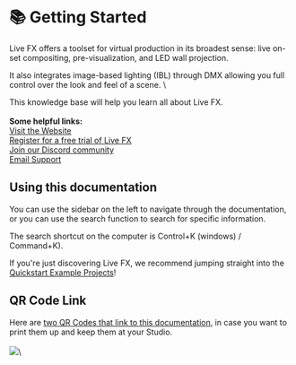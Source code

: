 # 📚 Getting Started

Live FX offers a toolset for virtual production in its broadest sense: live on-set compositing, pre-visualization, and LED wall projection.

It also integrates image-based lighting (IBL) through DMX allowing you full control over the look and feel of a scene. \


This knowledge base will help you learn all about Live FX.\
\
**Some helpful links:**\
[Visit the Website](https://www.assimilateinc.com/products/livefx/)\
[Register for a free trial of Live FX](https://register.assimilateinc.com/registration.aspx?p=9)\
[Join our Discord community](https://discord.com/invite/dgQepa6qjr)\
[Email Support](mailto:support@assimilateinc.com)

## Using this documentation

You can use the sidebar on the left to navigate through the documentation, or you can use the search function to search for specific information.&#x20;

The search shortcut on the computer is Control+K (windows) / Command+K).&#x20;

If you're just discovering Live FX, we recommend jumping straight into the [Quickstart Example Projects](<README (1).md>)!

## QR Code Link

Here are [two QR Codes that link to this documentation](https://www.dropbox.com/scl/fo/ki8otwkk4za5w71sr5jv8/h?rlkey=illcx4k2dm6czrh14gi81i8wv\&dl=0), in case you want to print them up and keep them at your Studio. \
\
![](.gitbook/assets/LiveFXDocumentation\_QR\_Black.png)\
